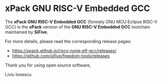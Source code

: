 # xPack GNU RISC-V Embedded GCC

The **xPack GNU RISC-V Embedded GCC** (formely GNU MCU Eclipse RISC-V GCC)
is the **xPack** version of the **GNU RISC-V Embedded GCC** toolchain
maintained by **SiFive**.

For more details, please read the corresponding release pages:

- <https://xpack.github.io/riscv-none-elf-gcc/releases/>
- <https://github.com/sifive/freedom-tools/releases>

Thank you for using open source software,

Liviu Ionescu

